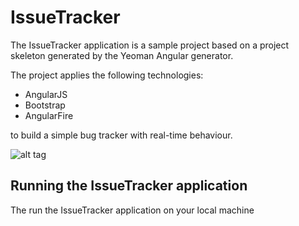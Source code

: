 # IssueTracker

The IssueTracker application is a sample project based on a project skeleton generated by the Yeoman Angular generator.

The project applies the following technologies:

- AngularJS
- Bootstrap
- AngularFire

to build a simple bug tracker with real-time behaviour.

![alt tag](https://raw.github.com/seeschweiler/issuetracker/master/images/welcome_page.png)

## Running the IssueTracker application

The run the IssueTracker application on your local machine
